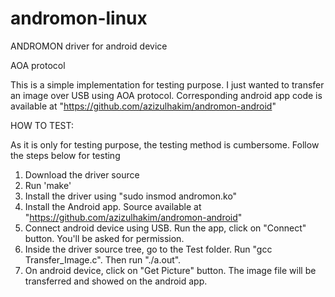 andromon-linux
==============
ANDROMON driver for android device


AOA protocol


This is a simple implementation for testing purpose. I just wanted to transfer an image over USB using AOA protocol. Corresponding android app code is available at "https://github.com/azizulhakim/andromon-android"


HOW TO TEST:

As it is only for testing purpose, the testing method is cumbersome. Follow the steps below for testing

1. Download the driver source
2. Run 'make'
3. Install the driver using "sudo insmod andromon.ko"
4. Install the Android app. Source available at "https://github.com/azizulhakim/andromon-android"
5. Connect android device using USB. Run the app, click on "Connect" button. You'll be asked for permission.
6. Inside the driver source tree, go to the Test folder. Run "gcc Transfer_Image.c". Then run "./a.out".
7. On android device, click on "Get Picture" button. The image file will be transferred and showed on the android app.
